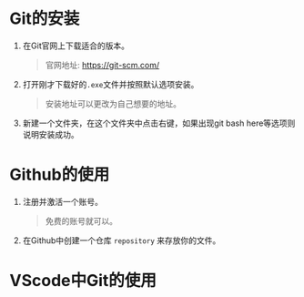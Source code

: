 # Git的安装
1. 在Git官网上下载适合的版本。
    >官网地址:  https://git-scm.com/
2. 打开刚才下载好的`.exe`文件并按照默认选项安装。
    >安装地址可以更改为自己想要的地址。
3. 新建一个文件夹，在这个文件夹中点击右键，如果出现git bash here等选项则说明安装成功。


# Github的使用
1. 注册并激活一个账号。
    >免费的账号就可以。
2. 在Github中创建一个仓库 `repository` 来存放你的文件。

# VScode中Git的使用
